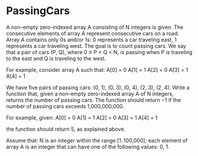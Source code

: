 PassingCars
===============

A non-empty zero-indexed array A consisting of N integers is given. The consecutive elements of array A represent consecutive cars on a road.
Array A contains only 0s and/or 1s:
0 represents a car traveling east,
1 represents a car traveling west.
The goal is to count passing cars. We say that a pair of cars (P, Q), where 0 ≤ P < Q < N, is passing when P is traveling to the east and Q is traveling to the west.

For example, consider array A such that:
  A[0] = 0
  A[1] = 1
  A[2] = 0
  A[3] = 1
  A[4] = 1
  
We have five pairs of passing cars: (0, 1), (0, 3), (0, 4), (2, 3), (2, 4).
Write a function that, given a non-empty zero-indexed array A of N integers, returns the number of passing cars.
The function should return −1 if the number of passing cars exceeds 1,000,000,000.

For example, given:
  A[0] = 0
  A[1] = 1
  A[2] = 0
  A[3] = 1
  A[4] = 1
  
the function should return 5, as explained above.

Assume that:
N is an integer within the range [1..100,000];
each element of array A is an integer that can have one of the following values: 0, 1.
